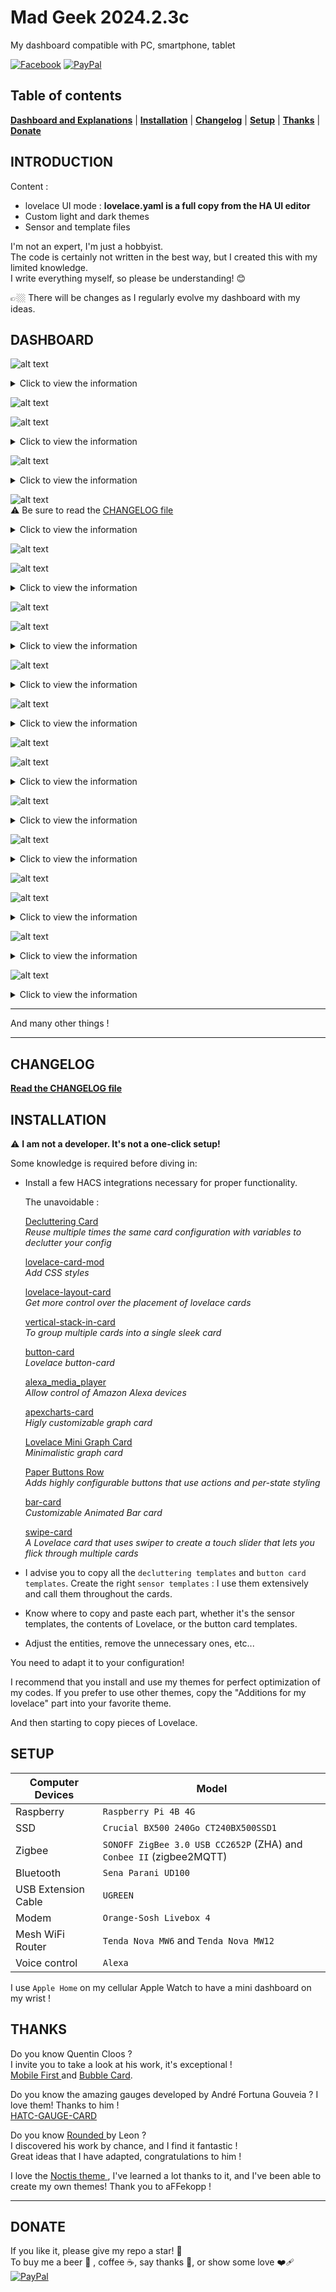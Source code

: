 # Mad Geek 2024.2.3c<!-- omit in toc -->
My dashboard compatible with PC, smartphone, tablet  
 

[![Facebook](https://img.shields.io/badge/Facebook-1877F2?style=for-the-badge&logo=facebook&logoColor=white)](https://www.facebook.com/groups/homeassistantgroupefrance)  [![PayPal](https://img.shields.io/badge/PayPal-00457C?style=for-the-badge&logo=paypal&logoColor=white)](https://www.paypal.com/paypalme/aaherve)  


## Table of contents <!-- omit in toc -->

**[Dashboard and Explanations](#DASHBOARD)**  |  **[Installation](#INSTALLATION)**  |  **[Changelog](https://github.com/herveaurel/HomeAssistant/blob/main/CHANGELOG.md)**  |  **[Setup](#SETUP)**  |  **[Thanks](#THANKS)**  |  **[Donate](#DONATE)**   


## INTRODUCTION

Content  :

- lovelace UI mode : **lovelace.yaml is a full copy from the HA UI editor** 
- Custom light and dark themes
- Sensor and template files

I'm not an expert, I'm just a hobbyist.  
The code is certainly not written in the best way, but I created this with my limited knowledge.  
I write everything myself, so please be understanding! 😊  

👉🏼 There will be changes as I regularly evolve my dashboard with my ideas.  




## DASHBOARD
  

![alt text](https://github.com/herveaurel/HomeAssistant/blob/main/Captures/01.jpg)  
<details>
 <summary>Click to view the information</summary>   

1. Dashboard created in 4 columns, thanks to the ayout card` available on HACS:  

- The tab is configured with `View Type`: `Horizontal layout-card` and : 

```yaml
width: 350
max_cols: 4
````

- A `vertical stack` column is nested within a card with :   

```yaml
type: custom:layout-card
layout_type: masonry
layout:
  width: 280
cards:
````

2. Themes :  

I have created two distinct themes, and I switch between them using automation based on sunlight.  

3. Television :  

The television card is a massive effort in button card template and sensor template. I am pleased with the outcome!  

For this card, you need :

   - sensor template
   -  template button card `base`
   -  template button card `tv_card`
   -  template button card `media_controls` (for controls buttons)
   -  template button card `tv_NAME-TV_card` (with entities)  
   - After that, writing the card in the dashboard is very simple!   

```yaml
type: custom:button-card
template:
  - tv_NAME-TV_card
````    

4. Magic Brightness Gauge :  

On the room cards, the brightness gauges are very special...

A room has several lights, and the gauge controls all the lights, which I didn't want ! 

Indeed, the ideal was to find a way to control only the lights that are already turned on!

If a lighting scene is in progress, and only 4 out of 10 lights are on, the gauge only affects those 4 lights! Brilliant!

Here's what's needed: 

    - a light group for the room, exemple :  `light.kitchen`
    - input_number, exemple : `input_number.brightness_kitchen`
    - in the dashboard card, call the template : `room_card_slider` 
    - automation : 

```yaml
alias: Brightness gauge kitchen
description: ""
trigger:
  - platform: state
    entity_id:
      - input_number.brightness_kitchen
    to: null
  - platform: state
    entity_id:
      - light.kitchen 
    to: "off"
condition: []
action:
  - if:
      - condition: state
        entity_id: light.kitchen
        state: "off"
    then:
      - service: input_number.set_value
        metadata: {}
        data:
          value: 1
        target:
          entity_id: input_number.brightness_kitchen
    else:
      - variables:
          value: "{{ states('input_number.brightness_kitchen') | int }}"
      - if:
          - condition: state
            entity_id: light.bubl1
            state: "on"
        then:
          - service: light.turn_on
            data:
              transition: 2
              brightness_pct: "{{ value }}"
            target:
              entity_id: light.bulb1
      - if:
          - condition: state
            ...etc...
````   
</details>  

![alt text](https://github.com/herveaurel/HomeAssistant/blob/main/Captures/02.jpg)  


![alt text](https://github.com/herveaurel/HomeAssistant/blob/main/Captures/03.jpg)  
<details>
 <summary>Click to view the information</summary>

- Clicking on the `cog`icon ⚙️  at the bottom of the `Activity card` takes you to the `settings sub-view`.   

- This is where you can choose the elements that the `Activity card` should display, with simple `input boolean`, for example `input.boolean_light`  

All elements are dynamic with  `conditional card`, so if they are activated but do not contain any information, the Activity card will not display them. 

For example, if I choose to display lights in the menu, the card will only display the "Lights" line if there are any lights turned on.  

This allows for a less cluttered card.  

I have divided my Activity card into 4 categories:

- Program : Family calendar, Drash can calendar, Bhirtday, School holidays  
- Alert : All warnings from my system (sensor template)  
- Home : Everything that is turned on, activated  
- Information : All updates (HA, HACS, etc...) and if there are none, as well as no warnings, I receive an information message from [Savoir Inutile](https://www.savoir-inutile.com/)  

The small round and colorful dots next to the calendar icon, trash cans, and electricity consumption are indicators : 

- calendar : Blue if the event is today.  
- Trash can : The color of the trash can (green or yellow) if I need to take it out today.  
- Electricity consumption :  Blue: normal consumption / Yellow: moderate / Orange: high / Red: very high.  

</details>  

![alt text](https://github.com/herveaurel/HomeAssistant/blob/main/Captures/04.jpg)  
<details>
 <summary>Click to view the information</summary>  

The third column consists of camera recordings.  

To ensure that the images refresh in real-time, I created generic camera entities.  

It's a brilliant trick!   

Because an picture card doesn't refresh on its own...   

And I use  [Doods2 (My French documentation)](https://github.com/herveaurel/Docs/tree/main/Doods2) for human recognition.  

```yaml
camera.yaml
  - platform: local_file
    file_path: /media/detections/verifications/camera.entree/verifiee.jpg 
    name: entree_verifiee
````  
</details>  


![alt text](https://github.com/herveaurel/HomeAssistant/blob/main/Captures/05.jpg)  
⚠️ Be sure to read the [CHANGELOG file ](https://github.com/herveaurel/HomeAssistant/blob/main/CHANGELOG.md)    

<details>  
 <summary>Click to view the information</summary>  

This Person card is full of surprises!  

I am using :  

- the sensors from the phones with the `Home Assistant mobile app` 
- the sensors from the `Apple iCloud integration` for my children. 
- `Proximity` 
- `Waze` 
- as well as several `sensor templates`.  

Refer to template button card `person_complete_card`  

The icon is automatically the one chosen during the creation of a zone! And I've set a default icon if the zone is unknown.  
</details>   



![alt text](https://github.com/herveaurel/HomeAssistant/blob/main/Captures/06.jpg)  


![alt text](https://github.com/herveaurel/HomeAssistant/blob/main/Captures/07.jpg)  
<details>
 <summary>Click to view the information</summary>

I use two weather integrations :

- `Meteorologisk institutt (Met.no)`
- `Météo France`  

For the family calendar, I retrieve information from the Apple Family Sharing calendar using the integration `CalDAV`  

For the trash bins, I have created a `local calendar` for each type of bin.   

</details>  


![alt text](https://github.com/herveaurel/HomeAssistant/blob/main/Captures/09.jpg)  


![alt text](https://github.com/herveaurel/HomeAssistant/blob/main/Captures/10.jpg)  
<details>
 <summary>Click to view the information</summary>  

The gauges are created using the template button card: `climat_card`.  

You need to install [apexcharts-card](https://github.com/RomRider/apexcharts-card) for it to work.  

</details>  


![alt text](https://github.com/herveaurel/HomeAssistant/blob/main/Captures/11.jpg) 
<details>
 <summary>Click to view the information</summary>  

Similar to the lights tab, I like to find all my devices on a sub-view page.  

</details>  


![alt text](https://github.com/herveaurel/HomeAssistant/blob/main/Captures/12.jpg)  
<details>
 <summary>Click to view the information</summary>  

A new card entirely written in the "button card" template called `vacuum_header`!  

And in the template button card named `vacuum_name` you'll need to modify your entities. After that, everything will be automatic.   

I love it! Paired with the slightly customized `custom:xiaomi-vacuum-map-card`, it's perfect!  

I have also created `scripts`, which I have injected into `Alexa`, to control robots by voice and do much more than just 'vacuuming' ! [(My French documentation)](https://github.com/herveaurel/Docs/tree/main/Aspirateur)  

Wall-E (Roborock S6) and R2-D2 (Roborock S50) can work properly !  

</details>  


![alt text](https://github.com/herveaurel/HomeAssistant/blob/main/Captures/13.jpg)  


![alt text](https://github.com/herveaurel/HomeAssistant/blob/main/Captures/14.jpg)  
<details>
 <summary>Click to view the information</summary>  

For information on the duration of the lights being on today, yesterday, and this week :  

- Exemple for Today, in `sensor.yaml`, create `history_stats` :   

```yaml
  - platform: history_stats
    name: Lumières allumées durée aujourd'hui 
    entity_id: light.tout
    state: "on"
    type: time
    start: "{{ now().replace(hour=0, minute=0, second=0) }}"
    end: "{{ now() }}"
````  

- In `sensor.yaml`, create `sensor template` :   

```yaml
  - platform: template
    sensors:
      duree_lumieres_allumees:
        friendly_name: Durée des lumières allumées aujourd'hui          
        value_template: >-
            {% set heures_str = states.sensor.lumieres_allumees_duree_aujourd_hui.state %}
            {% set heures = heures_str | float %}
            
            {%- set heures_int = heures | int -%}
            {%- set minutes = (heures * 60) - (heures_int * 60) -%}
            {%- set secondes = (heures * 3600) % 60 -%}
            
            {% if heures_int >= 1 %}{{ heures_int | int }}h {% endif %}{% if minutes >= 1 %}{{ minutes | int }}min {% endif %}{{ secondes | int }}sec
````  
</details>  


![alt text](https://github.com/herveaurel/HomeAssistant/blob/main/Captures/15.jpg)  
<details>
 <summary>Click to view the information</summary>  

- A new card entirely written in the `decluttering-template` format : `music`!  
- We need to create a sensor template to retrieve volume information.   
- After that, writing the card in the dashboard is very simple!

```yaml
type: custom:decluttering-card
template: music
variables:
  - entity: media_player.la_salle_de_bain
  - gauge: sensor.salle_de_bain_progression
````  
  </details>  


![alt text](https://github.com/herveaurel/HomeAssistant/blob/main/Captures/16.jpg)  
<details>
 <summary>Click to view the information</summary>  

In the bathroom, I've created `Water Sounds` but it wasn't simple.

I'm using water sound detection via the Alexa Echo.

But it doesn't come up in Home Assistant.

So, I did this:

 - I created and injected an `input_button` into Alexa : `input_button.bruits_de_l_eau`
 - I created and injected an `input_boolean` into HA : `input_boolean.bruits_deau_sdb`
 - I created a routine in Alexa that activates the `input_button` when water is detected.

 - Automatisation Home Assistant : 

```yaml
alias: Bruits d’eau sdb
description: ""
trigger:
  - platform: state
    entity_id:
      - input_button.bruits_de_l_eau
  - platform: template
    value_template: >-
      {{as_timestamp(now()) -
      as_timestamp(states.input_button.bruits_de_l_eau.last_changed) > 80  }}
condition: []
action:
  - if:
      - condition: template
        value_template: >-
          {{as_timestamp(now()) -
          as_timestamp(states.input_button.bruits_de_l_eau.last_changed) > 80 
          }}
    then:
      - service: input_boolean.turn_off
        data: {}
        target:
          entity_id: input_boolean.bruits_deau_sdb
    else:
      - service: input_boolean.turn_on
        data: {}
        target:
          entity_id: input_boolean.bruits_deau_sdb
mode: restart
````  

Then, I created a `history-graph` card and an `custom:apexcharts-card`  based on the `input_boolean.bruits_deau_sdb`, and now I can cry while looking at my children's abuses! 😩  

</details>  


![alt text](https://github.com/herveaurel/HomeAssistant/blob/main/Captures/17.jpg)  


![alt text](https://github.com/herveaurel/HomeAssistant/blob/main/Captures/18.jpg)  
<details>
 <summary>Click to view the information</summary>  

This is one of the widely used French systems to have all the information about a child's schooling: the agenda, grades, evaluations, averages, homework assignments, punishments, tardiness, and more.  

All of this is made possible thanks to the fantastic work of  [delphiki ](https://github.com/delphiki) :

-  [Pronote ](https://github.com/delphiki/hass-pronote) 
-  [Pronote Cards ](https://github.com/delphiki/lovelace-pronote)   

</details>  



![alt text](https://github.com/herveaurel/HomeAssistant/blob/main/Captures/19.jpg)   
<details>
 <summary>Click to view the information</summary>  

To send personalized voice announcements, you need to install [alexa_media_player](https://github.com/alandtse/alexa_media_player)   and to create a `input_text` and a `script`.  

Here's an example for my bathroom: 

- `input_text`, exemple : `input_text.annonce_dans_salle_de_bain`
- `script`
```yaml
alias: Annonce dans salle de bain
sequence:
  - data:
      data:
        type: announce
      message: "{{ states.input_text.annonce_dans_salle_de_bain.state}}"
      target:
        - media_player.la_salle_de_bain
    service: notify.alexa_media
mode: single
icon: mdi:speaker-message
````  
</details>  


![alt text](https://github.com/herveaurel/HomeAssistant/blob/main/Captures/20.jpg)   
<details>
 <summary>Click to view the information</summary>  

1. 1st column: HA startup duration (`Uptime` integration)+ Raspberry and SSD performance (`System Monitor`Integration)   

2. 2nd column: 3 parts:   

  - RPI power supply + modem status + Mesh WiFi Router states  
  - Scripts for: backup + restart HA + restart Mesh WiFi Router + reboot Alexa Media Player integration (sometimes needed to update alarm information)  

```yaml
alias: Backup full HA
sequence:
  - service: hassio.backup_full
    data:
      compressed: true
mode: single
icon: mdi:cloud-upload
````  
```yaml
alias: Restart HA
sequence:
  - service: homeassistant.restart
    data: {}
mode: single
````   
  - System-wide warnings  

3. 3rd column: All updates (HA, HACS, add-ons, etc...). The circular gauges represent the used RAM. To have this entity, it needs to be enabled (disabled by default) in the `Home Assistant Supervisor`integration.  

</details>  

---

And many other things !  

--- 

## CHANGELOG  


 [**Read the CHANGELOG file** ](https://github.com/herveaurel/HomeAssistant/blob/main/CHANGELOG.md) 



## INSTALLATION

⚠️ **I am not a developer. It's not a one-click setup!**

Some knowledge is required before diving in:

- Install a few HACS integrations necessary for proper functionality. 

  The unavoidable :
  
  [Decluttering Card ](https://github.com/custom-cards/decluttering-card)  
  _Reuse multiple times the same card configuration with variables to declutter your config_

  [lovelace-card-mod ](https://github.com/thomasloven/lovelace-card-mod)  
  _Add CSS styles_
  
  [lovelace-layout-card ](https://github.com/thomasloven/lovelace-layout-card)  
  _Get more control over the placement of lovelace cards_
  
  [vertical-stack-in-card ](https://github.com/ofekashery/vertical-stack-in-card)  
  _To group multiple cards into a single sleek card_
  
  [button-card ](https://github.com/custom-cards/button-card)  
  _Lovelace button-card_
  
  [alexa_media_player](https://github.com/alandtse/alexa_media_player)  
  _Allow control of Amazon Alexa devices_

  [apexcharts-card](https://github.com/RomRider/apexcharts-card)  
  _Higly customizable graph card_
  
  [Lovelace Mini Graph Card](https://github.com/kalkih/mini-graph-card)  
  _Minimalistic graph card_
  
  [Paper Buttons Row](https://github.com/jcwillox/lovelace-paper-buttons-row)  
  _Adds highly configurable buttons that use actions and per-state styling_
  
  [bar-card](https://github.com/custom-cards/bar-card)  
  _Customizable Animated Bar card_

  [swipe-card](https://github.com/bramkragten/swipe-card)  
  _A Lovelace card that uses swiper to create a touch slider that lets you flick through multiple cards_

- I advise you to copy all the `decluttering templates` and `button card templates`. Create the right `sensor templates` :  I use them extensively and call them throughout the cards.  

- Know where to copy and paste each part, whether it's the sensor templates, the contents of Lovelace, or the button card templates.  

- Adjust the entities, remove the unnecessary ones, etc...  

You need to adapt it to your configuration!   



I recommend that you install and use my themes for perfect optimization of my codes. If you prefer to use other themes, copy the "Additions for my lovelace" part into your favorite theme. 

And then starting to copy pieces of Lovelace.



## SETUP 

| Computer Devices | Model | 
| --- | --- | 
| Raspberry |  `Raspberry Pi 4B 4G` | 
| SSD |  `Crucial BX500 240Go CT240BX500SSD1` | 
| Zigbee | `SONOFF ZigBee 3.0 USB CC2652P` (ZHA) and `Conbee II` (zigbee2MQTT) |  
| Bluetooth | `Sena Parani UD100` |  
| USB Extension Cable | `UGREEN` |
| Modem | `Orange-Sosh Livebox 4` |  
| Mesh WiFi Router | `Tenda Nova MW6` and `Tenda Nova MW12` |  
| Voice control | `Alexa` |  

I use `Apple Home` on my cellular Apple Watch to have a mini dashboard on my wrist !



## THANKS

Do you know Quentin Cloos ?  
I invite you to take a look at his work, it's exceptional !   
[Mobile First ](https://github.com/clooos/Home-Assistant-Mobile-First) and [Bubble Card](https://github.com/Clooos/Bubble-Card).  


Do you know the amazing gauges developed by André Fortuna Gouveia ? 
I love them! Thanks to him !     
[HATC-GAUGE-CARD ](https://github.com/tagcashdev/hatc-gauge-card)   

Do you know [Rounded ](https://community.home-assistant.io/t/rounded-dashboard-guide/543043) by Leon ?  
I discovered his work by chance, and I find it fantastic !  
Great ideas that I have adapted, congratulations to him !  

I love the  [Noctis theme ](https://github.com/aFFekopp/noctis), I've learned a lot thanks to it, and I've been able to create my own themes! Thank you to aFFekopp ! 

---------------------

## DONATE 

If you like it, please give my repo a star! 🌟  
To buy me a beer 🍺 , coffee ☕️, say thanks 🙏, or show some love ❤️‍🩹   
[![PayPal](https://img.shields.io/badge/PayPal-00457C?style=for-the-badge&logo=paypal&logoColor=white)](https://www.paypal.com/paypalme/aaherve) 

